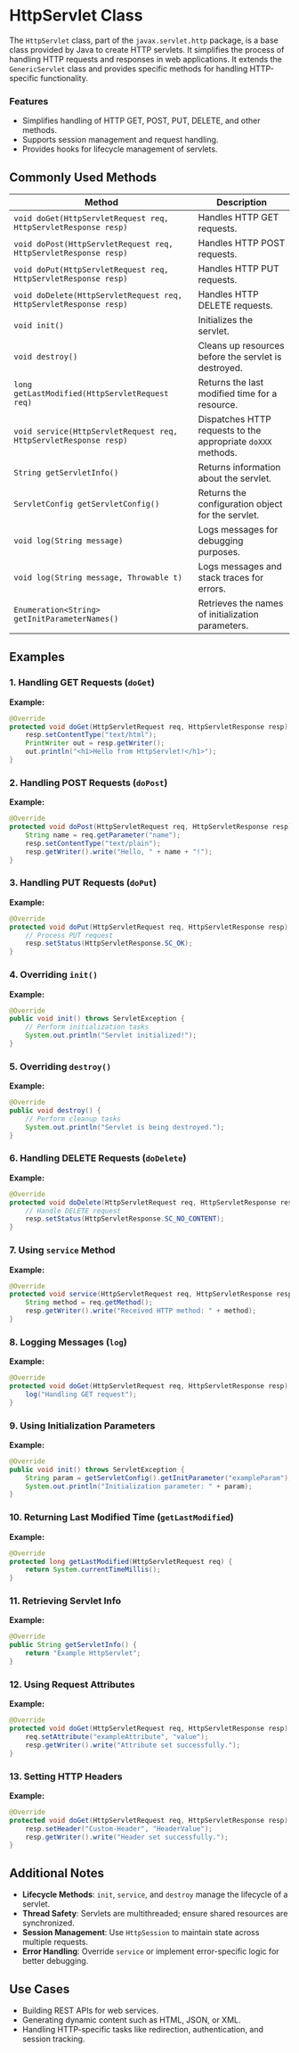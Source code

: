 # HttpServlet Class
The `HttpServlet` class, part of the `javax.servlet.http` package, is a base class provided by Java to create HTTP servlets. It simplifies the process of handling HTTP requests and responses in web applications. It extends the `GenericServlet` class and provides specific methods for handling HTTP-specific functionality.

### Features
- Simplifies handling of HTTP GET, POST, PUT, DELETE, and other methods.
- Supports session management and request handling.
- Provides hooks for lifecycle management of servlets.

## Commonly Used Methods
| Method | Description |
|--------|-------------|
| `void doGet(HttpServletRequest req, HttpServletResponse resp)` | Handles HTTP GET requests. |
| `void doPost(HttpServletRequest req, HttpServletResponse resp)` | Handles HTTP POST requests. |
| `void doPut(HttpServletRequest req, HttpServletResponse resp)` | Handles HTTP PUT requests. |
| `void doDelete(HttpServletRequest req, HttpServletResponse resp)` | Handles HTTP DELETE requests. |
| `void init()` | Initializes the servlet. |
| `void destroy()` | Cleans up resources before the servlet is destroyed. |
| `long getLastModified(HttpServletRequest req)` | Returns the last modified time for a resource. |
| `void service(HttpServletRequest req, HttpServletResponse resp)` | Dispatches HTTP requests to the appropriate `doXXX` methods. |
| `String getServletInfo()` | Returns information about the servlet. |
| `ServletConfig getServletConfig()` | Returns the configuration object for the servlet. |
| `void log(String message)` | Logs messages for debugging purposes. |
| `void log(String message, Throwable t)` | Logs messages and stack traces for errors. |
| `Enumeration<String> getInitParameterNames()` | Retrieves the names of initialization parameters. |

## Examples

### 1. Handling GET Requests (`doGet`)
**Example:**
```java
@Override
protected void doGet(HttpServletRequest req, HttpServletResponse resp) throws ServletException, IOException {
    resp.setContentType("text/html");
    PrintWriter out = resp.getWriter();
    out.println("<h1>Hello from HttpServlet!</h1>");
}
```

### 2. Handling POST Requests (`doPost`)
**Example:**
```java
@Override
protected void doPost(HttpServletRequest req, HttpServletResponse resp) throws ServletException, IOException {
    String name = req.getParameter("name");
    resp.setContentType("text/plain");
    resp.getWriter().write("Hello, " + name + "!");
}
```

### 3. Handling PUT Requests (`doPut`)
**Example:**
```java
@Override
protected void doPut(HttpServletRequest req, HttpServletResponse resp) throws ServletException, IOException {
    // Process PUT request
    resp.setStatus(HttpServletResponse.SC_OK);
}
```

### 4. Overriding `init()`
**Example:**
```java
@Override
public void init() throws ServletException {
    // Perform initialization tasks
    System.out.println("Servlet initialized!");
}
```

### 5. Overriding `destroy()`
**Example:**
```java
@Override
public void destroy() {
    // Perform cleanup tasks
    System.out.println("Servlet is being destroyed.");
}
```

### 6. Handling DELETE Requests (`doDelete`)
**Example:**
```java
@Override
protected void doDelete(HttpServletRequest req, HttpServletResponse resp) throws ServletException, IOException {
    // Handle DELETE request
    resp.setStatus(HttpServletResponse.SC_NO_CONTENT);
}
```

### 7. Using `service` Method
**Example:**
```java
@Override
protected void service(HttpServletRequest req, HttpServletResponse resp) throws ServletException, IOException {
    String method = req.getMethod();
    resp.getWriter().write("Received HTTP method: " + method);
}
```

### 8. Logging Messages (`log`)
**Example:**
```java
@Override
protected void doGet(HttpServletRequest req, HttpServletResponse resp) throws ServletException, IOException {
    log("Handling GET request");
}
```

### 9. Using Initialization Parameters
**Example:**
```java
@Override
public void init() throws ServletException {
    String param = getServletConfig().getInitParameter("exampleParam");
    System.out.println("Initialization parameter: " + param);
}
```

### 10. Returning Last Modified Time (`getLastModified`)
**Example:**
```java
@Override
protected long getLastModified(HttpServletRequest req) {
    return System.currentTimeMillis();
}
```

### 11. Retrieving Servlet Info
**Example:**
```java
@Override
public String getServletInfo() {
    return "Example HttpServlet";
}
```

### 12. Using Request Attributes
**Example:**
```java
@Override
protected void doGet(HttpServletRequest req, HttpServletResponse resp) throws ServletException, IOException {
    req.setAttribute("exampleAttribute", "value");
    resp.getWriter().write("Attribute set successfully.");
}
```

### 13. Setting HTTP Headers
**Example:**
```java
@Override
protected void doGet(HttpServletRequest req, HttpServletResponse resp) throws ServletException, IOException {
    resp.setHeader("Custom-Header", "HeaderValue");
    resp.getWriter().write("Header set successfully.");
}
```

## Additional Notes
- **Lifecycle Methods**: `init`, `service`, and `destroy` manage the lifecycle of a servlet.
- **Thread Safety**: Servlets are multithreaded; ensure shared resources are synchronized.
- **Session Management**: Use `HttpSession` to maintain state across multiple requests.
- **Error Handling**: Override `service` or implement error-specific logic for better debugging.

## Use Cases
- Building REST APIs for web services.
- Generating dynamic content such as HTML, JSON, or XML.
- Handling HTTP-specific tasks like redirection, authentication, and session tracking.

